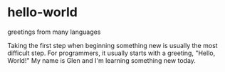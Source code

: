 # hello-world
greetings from many languages

Taking the first step when beginning something new is usually the most difficult step. For programmers, it usually starts with a greeting, "Hello, World!" My name is Glen and I'm learning something new today.
